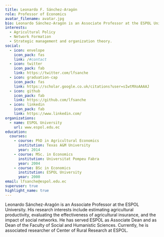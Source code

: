 ```yaml
---
title: Leonardo F. Sánchez-Aragón
role: Professor of Economics
avatar_filename: avatar.jpg
bio: Leonardo Sánchez-Aragón is an Associate Professor at the ESPOL University. His research interests include estimating agricultural productivity, evaluating the effectiveness of agricultural insurance, and the impact of social networks. He has served ESPOL as Associate Dean and as Dean of the Faculty of Social and Humanistic Sciences. Currently, he is associated researcher of Center of Rural Research at ESPOL.
interests:
  - Agricultural Policy
  - Network Formation 
  - Strategic management and organization theory.
social:
  - icon: envelope
    icon_pack: fas
    link: /#contact
  - icon: twitter
    icon_pack: fab
    link: https://twitter.com/lfsanche
  - icon: graduation-cap
    icon_pack: fas
    link: https://scholar.google.co.uk/citations?user=sIwtMXoAAAAJ
  - icon: github
    icon_pack: fab
    link: https://github.com/lfsanche
  - icon: linkedin
    icon_pack: fab
    link: https://www.linkedin.com/
organizations:
  - name: ESPOL University
    url: www.espol.edu.ec
education:
  courses:
    - course: PhD in Agricultural Economics
      institution: Texas A&M University
      year: 2014
    - course: MSc. in Economics
      institution: Universitat Pompeu Fabra
      year: 2004
    - course: BSc in Economics
      institution: ESPOL University
      year: 2000
email: lfsanche@espol.edu.ec
superuser: true
highlight_name: true
---
```

<!--StartFragment-->

Leonardo Sánchez-Aragón is an Associate Professor at the ESPOL University. His research interests include estimating agricultural productivity, evaluating the effectiveness of agricultural insurance, and the impact of social networks. He has served ESPOL as Associate Dean and as Dean of the Faculty of Social and Humanistic Sciences. Currently, he is associated researcher of Center of Rural Research at ESPOL.

<!--EndFragment-->